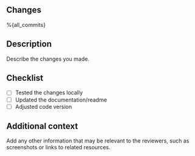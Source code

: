 ## Changes

%{all_commits}

## Description

Describe the changes you made.

## Checklist

- [ ] Tested the changes locally
- [ ] Updated the documentation/readme
- [ ] Adjusted code version

## Additional context

Add any other information that may be relevant to the reviewers, such as screenshots or links to related resources.
